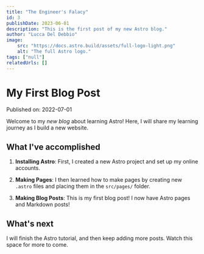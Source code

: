 ```yaml
---
title: "The Engineer's Falacy"
id: 3
publishDate: 2023-06-01
description: "This is the first post of my new Astro blog."
author: "Lucca Del Debbio"
image:
    src: "https://docs.astro.build/assets/full-logo-light.png"
    alt: "The full Astro logo."
tags: ["null"]
relatedUrls: []
---
```


# My First Blog Post

Published on: 2022-07-01

Welcome to my _new blog_ about learning Astro! Here, I will share my learning journey as I build a new website.

## What I've accomplished

1. **Installing Astro**: First, I created a new Astro project and set up my online accounts.

2. **Making Pages**: I then learned how to make pages by creating new `.astro` files and placing them in the `src/pages/` folder.

3. **Making Blog Posts**: This is my first blog post! I now have Astro pages and Markdown posts!

## What's next

I will finish the Astro tutorial, and then keep adding more posts. Watch this space for more to come.
